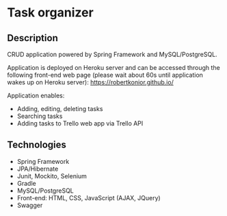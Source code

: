 # **Task organizer**

## Description
CRUD application powered by Spring Framework and MySQL/PostgreSQL.

Application is deployed on Heroku server and can be accessed through the following front-end web page (please wait about 60s until application wakes up on Heroku server): https://robertkonior.github.io/

Application enables:
 - Adding, editing, deleting tasks
 - Searching tasks 
 - Adding tasks to Trello web app via Trello API 

## Technologies

 - Spring Framework
 - JPA/Hibernate
 - Junit, Mockito, Selenium
 - Gradle
 - MySQL/PostgreSQL
 - Front-end: HTML, CSS, JavaScript (AJAX, JQuery)
 - Swagger 
 
